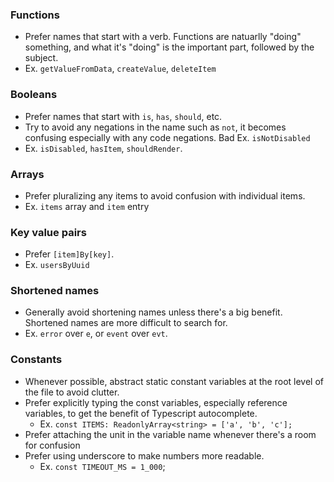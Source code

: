 ### Functions
- Prefer names that start with a verb. Functions are natuarlly "doing" something, and what it's "doing" is the important part, followed by the subject.
- Ex. `getValueFromData`, `createValue`, `deleteItem`

### Booleans
- Prefer names that start with `is`, `has`, `should`, etc.
- Try to avoid any negations in the name such as `not`, it becomes confusing especially with any code negations. Bad Ex. `isNotDisabled`
- Ex. `isDisabled`, `hasItem`, `shouldRender`.

### Arrays
- Prefer pluralizing any items to avoid confusion with individual items.
- Ex. `items` array and `item` entry

### Key value pairs
- Prefer `[item]By[key]`. 
- Ex. `usersByUuid` 

### Shortened names
- Generally avoid shortening names unless there's a big benefit. Shortened names are more difficult to search for.
- Ex. `error` over `e`, or `event` over `evt`.

### Constants 
- Whenever possible, abstract static constant variables at the root level of the file to avoid clutter.
- Prefer explicitly typing the const variables, especially reference variables, to get the benefit of Typescript autocomplete.
  - Ex. `const ITEMS: ReadonlyArray<string> = ['a', 'b', 'c'];`
- Prefer attaching the unit in the variable name whenever there's a room for confusion
- Prefer using underscore to make numbers more readable.
  - Ex. `const TIMEOUT_MS = 1_000`;
